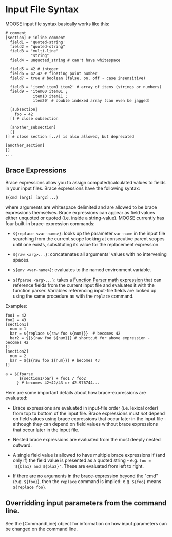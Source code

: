 
# Input File Syntax

MOOSE input file syntax basically works like this:

```
# comment
[section] # inline-comment
  field1 = 'quoted-string'
  field2 = "quoted-string"
  field3 = "multi-line"
           "string"
  field4 = unquoted_string # can't have whitespace

  field5 = 42 # integer
  field6 = 42.42 # floating point number
  field7 = true # boolean (false, on, off - case insensitive)

  field8 = 'item0 item1 item2' # array of items (strings or numbers)
  field9 = 'item00 item01 ;
            item10 item11 ;
            item20' # double indexed array (can even be jagged)

  [subsection]
    foo = 42
  [] # close subsection

  [another_subsection]
  []
[] # close section [../] is also allowed, but deprecated

[another_section]
[]
...
```

## Brace Expressions

Brace expressions allow you to assign computed/calculated values to fields in your input files.
Brace expressions have the following syntax:

```
${cmd [arg1] [arg2]...}
```

where arguments are whitespace delimited and are allowed to be brace expressions themselves.
Brace expressions can appear as field values either unquoted or quoted (i.e. inside a
string-value).  MOOSE currently has four built-in brace-expression commands:

- `${replace <var-name>}`: looks up the parameter `var-name` in the input file searching from the
  current scope looking at consecutive parent scopes until one exists, substituting its value
  for the replacement expression.

- `${raw <arg>...}`: concatenates all arguments' values with no intervening spaces.

- `${env <var-name>}`: evaluates to the named environment variable.

- `${fparse <arg>...}`: takes a
  [Function Parser math expression](http://warp.povusers.org/FunctionParser/fparser.html#literals)
  that can reference fields from the current input file and evaluates it with the function
  parser. Variables referencing input-file fields are looked up using the same procedure as with
  the `replace` command.

Examples:

```
foo1 = 42
foo2 = 43
[section1]
  num = 1
  bar = ${replace ${raw foo ${num}}}  # becomes 42
  bar2 = ${${raw foo ${num}}} # shortcut for above expression - becomes 42
[]
[section2]
  num = 2
  bar = ${${raw foo ${num}}} # becomes 43
[]

a = ${fparse
      ${section1/bar} + foo1 / foo2
     } # becomes 42+42/43 or 42.976744...
```

Here are some important details about how brace-expressions are evaluated:

- Brace expressions are evaluated in input-file order (i.e. lexical order) from top to bottom of
  the input file.  Brace expressions must *not* depend on field values using brace expressions
  that occur later in the input file - although they can depend on field values without brace
  expressions that occur later in the input file.

- Nested brace expressions are evaluated from the most deeply nested outward.

- A single field value is allowed to have multiple brace expressions if (and only if) the field
  value is presented as a quoted string - e.g. `foo = '${bla1} and ${bla2}'`. These are
  evaluated from left to right.

- If there are no arguments in the brace-expression beyond the "cmd" (e.g. `${foo}`), then the
  `replace` command is implied: e.g. `${foo}` means `${replace foo}`.

## Overridding input parameters from the command line.

See the [CommandLine] object for information on how input parameters can be
changed on the command line.